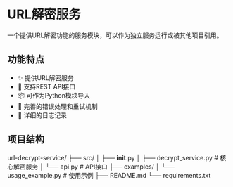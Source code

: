 # URL解密服务

一个提供URL解密功能的服务模块，可以作为独立服务运行或被其他项目引用。

## 功能特点

- ✨ 提供URL解密服务
- 🚀 支持REST API接口
- 📦 可作为Python模块导入
- 🔄 完善的错误处理和重试机制
- 📝 详细的日志记录

## 项目结构

url-decrypt-service/
├── src/
│   ├── __init__.py
│   ├── decrypt_service.py    # 核心解密服务
│   └── api.py               # API接口
├── examples/
│   └── usage_example.py     # 使用示例
├── README.md
└── requirements.txt